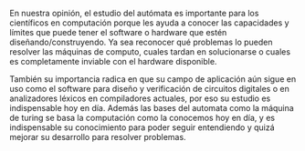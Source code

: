 En nuestra opinión, el estudio del autómata es importante para los científicos en computación porque les ayuda a conocer las capacidades y límites que puede tener el software o hardware que estén diseñando/construyendo. Ya sea reconocer qué problemas lo pueden resolver las máquinas de computo, cuales tardan en solucionarse o cuales es completamente inviable con el hardware disponible. 

También su importancia radica en que su campo de aplicación aún sigue en uso como el software para diseño y verificación de circuitos digitales o en analizadores léxicos en compiladores actuales, por eso su estudio es indispensable hoy en día. Además las bases del automata como la máquina de turing se basa la computación como la conocemos hoy en día, y es indispensable su conocimiento para poder seguir entendiendo y quizá mejorar su desarrollo para resolver problemas.

